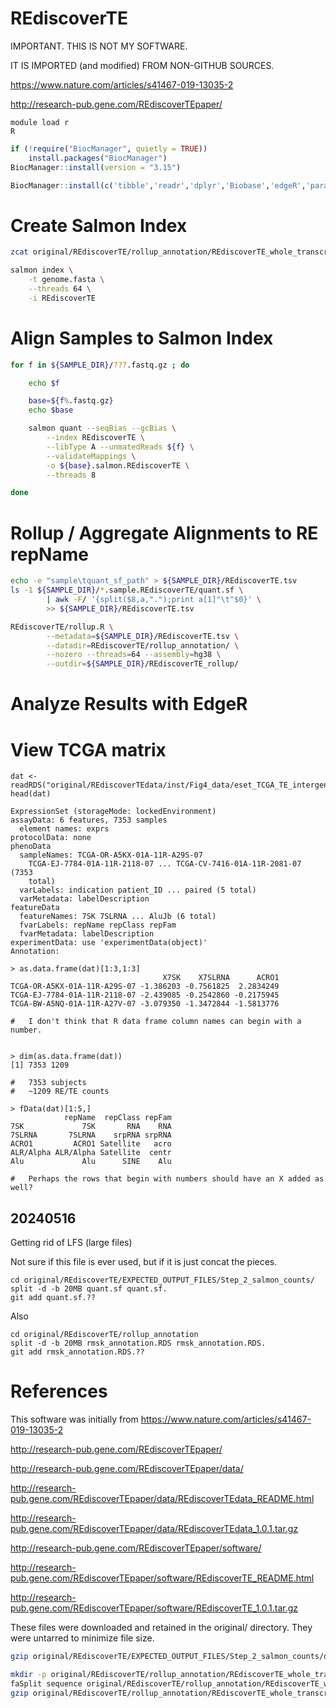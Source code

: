 #	REdiscoverTE

IMPORTANT. THIS IS NOT MY SOFTWARE.

IT IS IMPORTED (and modified) FROM NON-GITHUB SOURCES.

https://www.nature.com/articles/s41467-019-13035-2

http://research-pub.gene.com/REdiscoverTEpaper/


```
module load r
R
```

```R
if (!require("BiocManager", quietly = TRUE))
    install.packages("BiocManager")
BiocManager::install(version = "3.15")

BiocManager::install(c('tibble','readr','dplyr','Biobase','edgeR','parallel','EDASeq','ggplot2','RColorBrewer','pheatmap','gridExtra','grid','gtable','RColorBrewer','biomaRt'))

```


#	Create Salmon Index


```BASH
zcat original/REdiscoverTE/rollup_annotation/REdiscoverTE_whole_transcriptome_hg38-20/*.fa.gz > genome.fasta

salmon index \
	-t genome.fasta \
	--threads 64 \
	-i REdiscoverTE
```

#	Align Samples to Salmon Index

```BASH
for f in ${SAMPLE_DIR}/???.fastq.gz ; do

	echo $f

	base=${f%.fastq.gz}
	echo $base

	salmon quant --seqBias --gcBias \
		--index REdiscoverTE \
		--libType A --unmatedReads ${f} \
		--validateMappings \
		-o ${base}.salmon.REdiscoverTE \
		--threads 8

done
```

#	Rollup / Aggregate Alignments to RE repName

```BASH
echo -e "sample\tquant_sf_path" > ${SAMPLE_DIR}/REdiscoverTE.tsv
ls -1 ${SAMPLE_DIR}/*.sample.REdiscoverTE/quant.sf \
		| awk -F/ '{split($8,a,".");print a[1]"\t"$0}' \
		>> ${SAMPLE_DIR}/REdiscoverTE.tsv

REdiscoverTE/rollup.R \
		--metadata=${SAMPLE_DIR}/REdiscoverTE.tsv \
		--datadir=REdiscoverTE/rollup_annotation/ \
		--nozero --threads=64 --assembly=hg38 \
		--outdir=${SAMPLE_DIR}/REdiscoverTE_rollup/
```

#	Analyze Results with EdgeR























#	View TCGA matrix


```
dat <- readRDS("original/REdiscoverTEdata/inst/Fig4_data/eset_TCGA_TE_intergenic_logCPM.RDS")
head(dat)

ExpressionSet (storageMode: lockedEnvironment)
assayData: 6 features, 7353 samples 
  element names: exprs 
protocolData: none
phenoData
  sampleNames: TCGA-OR-A5KX-01A-11R-A29S-07
    TCGA-EJ-7784-01A-11R-2118-07 ... TCGA-CV-7416-01A-11R-2081-07 (7353
    total)
  varLabels: indication patient_ID ... paired (5 total)
  varMetadata: labelDescription
featureData
  featureNames: 7SK 7SLRNA ... AluJb (6 total)
  fvarLabels: repName repClass repFam
  fvarMetadata: labelDescription
experimentData: use 'experimentData(object)'
Annotation:  

> as.data.frame(dat)[1:3,1:3]
                                  X7SK    X7SLRNA      ACRO1
TCGA-OR-A5KX-01A-11R-A29S-07 -1.386203 -0.7561825  2.2834249
TCGA-EJ-7784-01A-11R-2118-07 -2.439085 -0.2542860 -0.2175945
TCGA-BW-A5NQ-01A-11R-A27V-07 -3.079350 -1.3472844 -1.5813776

#	I don't think that R data frame column names can begin with a number.


> dim(as.data.frame(dat))
[1] 7353 1209

#	7353 subjects
#	~1209 RE/TE counts

> fData(dat)[1:5,]
            repName  repClass repFam
7SK             7SK       RNA    RNA
7SLRNA       7SLRNA    srpRNA srpRNA
ACRO1         ACRO1 Satellite   acro
ALR/Alpha ALR/Alpha Satellite  centr
Alu             Alu      SINE    Alu

#	Perhaps the rows that begin with numbers should have an X added as well?

```



##	20240516

Getting rid of LFS (large files)


Not sure if this file is ever used, but if it is just concat the pieces.
```
cd original/REdiscoverTE/EXPECTED_OUTPUT_FILES/Step_2_salmon_counts/
split -d -b 20MB quant.sf quant.sf.
git add quant.sf.??
```

Also

```
cd original/REdiscoverTE/rollup_annotation
split -d -b 20MB rmsk_annotation.RDS rmsk_annotation.RDS.
git add rmsk_annotation.RDS.??
```







#	References

This software was initially from https://www.nature.com/articles/s41467-019-13035-2

http://research-pub.gene.com/REdiscoverTEpaper/

http://research-pub.gene.com/REdiscoverTEpaper/data/

http://research-pub.gene.com/REdiscoverTEpaper/data/REdiscoverTEdata_README.html

http://research-pub.gene.com/REdiscoverTEpaper/data/REdiscoverTEdata_1.0.1.tar.gz

http://research-pub.gene.com/REdiscoverTEpaper/software/

http://research-pub.gene.com/REdiscoverTEpaper/software/REdiscoverTE_README.html

http://research-pub.gene.com/REdiscoverTEpaper/software/REdiscoverTE_1.0.1.tar.gz

These files were downloaded and retained in the original/ directory.
They were untarred to minimize file size.


```BASH
gzip original/REdiscoverTE/EXPECTED_OUTPUT_FILES/Step_2_salmon_counts/quant.sf

mkdir -p original/REdiscoverTE/rollup_annotation/REdiscoverTE_whole_transcriptome_hg38-20
faSplit sequence original/REdiscoverTE/rollup_annotation/REdiscoverTE_whole_transcriptome_hg38.fa 20 original/REdiscoverTE/rollup_annotation/REdiscoverTE_whole_transcriptome_hg38-20/
gzip original/REdiscoverTE/rollup_annotation/REdiscoverTE_whole_transcriptome_hg38-20/*.fa
```


